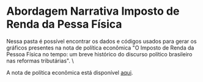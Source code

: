 # Abordagem Narrativa Imposto de Renda da Pessa Física

Nessa pasta é possível encontrar os dados e códigos usados para gerar os gráficos presentes na nota de política econômica "O Imposto de Renda da Pessoa Física no tempo: um breve histórico do discurso político brasileiro nas reformas tributárias". \\

A nota de política econômica está disponível [aqui](https://madeusp.com.br/publicacoes/artigos/o-imposto-de-renda-da-pessoa-fisica-no-tempo-um-breve-historico-do-discurso-politico-brasileiro-nas-reformas-tributarias/).
